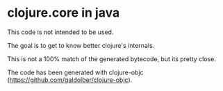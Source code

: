 # clojure.core in java

This code is not intended to be used. 

The goal is to get to know better clojure's internals. 

This is not a 100% match of the generated bytecode, but its pretty close.

The code has been generated with clojure-objc (https://github.com/galdolber/clojure-objc).
